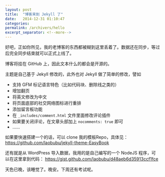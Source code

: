 ```yaml
---
layout: post
title:  "博客来到 Jekyll 了"
date:   2014-12-31 01:10:47
categories: 
permalink: /archivers/hello
excerpt_separator: <!--more-->
---
```


好吧，正如你所见，我的老博客的东西都被糊到这里丢着了。数据还在同步，等过后完全同步结束就可以正式上线了。

博客将挂在 GitHub 上，因此文本什么的都会是开源的。

主题是自己基于 Jekyll 修改的，此外也对 Jekyll 做了简单的修改，譬如

<!--more-->

* 支持 GFM 标记语言特色（比如代码块、删除线之类的）
* 增加翻页
* 将英文修改为中文
* 将页面底部的社交网络图标进行重排
* 添加留言板功能
 * 在 `_includes/comment.html` 文件里面修改评论插件
 * 如果要关闭评论，在文章头部加上 `nocomments: true` 即可
* ……

如果要快速搭建一个的话，可以 clone 我的模板Repo，具体见： https://github.com/laobubu/jekyll-theme-EasyBook

还有就是从 WordPress 导入数据，我用的是自己编写的一个 NodeJS 程序，可以在这里拿到代码： https://gist.github.com/laobubu/d48aeb6d35913ccf1fce

天色已晚，该睡觉了。晚安。下周还有考试呢。